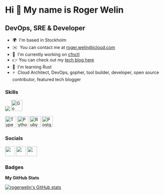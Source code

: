 Hi 👋 My name is Roger Welin
============================

DevOps, SRE & Developer
-----------------------

* 🌍  I'm based in Stockholm
* ✉️  You can contact me at [roger.welin@icloud.com](mailto:roger.welin@icloud.com)
* 🚀  I'm currently working on [cfnctl](https://github.com/rogerwelin/cfnctl)
* 👉 You can check out my [tech blog here](https://rogerwelin.github.io)
* 🧠  I'm learning Rust
* ⚡  Cloud Architect, DevOps, gopher, tool builder, developer, open source contributor, featured tech blogger

### Skills


<p align="left">
<img src="https://img.shields.io/badge/go-%2300ADD8.svg?&style=for-the-badge&logo=go&logoColor=white" />
<a href="https://go.dev/doc/" target="_blank" rel="noreferrer"><img src="https://img.shields.io/badge/go-%2300ADD8.svg?&style=for-the-badge&logo=go&logoColor=white" width="36" height="36" alt="Go" /></a>

<a href="https://www.typescriptlang.org/" target="_blank" rel="noreferrer"><img src="https://raw.githubusercontent.com/danielcranney/readme-generator/main/public/icons/skills/typescript-colored.svg" width="36" height="36" alt="TypeScript" /></a>
<a href="https://www.python.org/" target="_blank" rel="noreferrer"><img src="https://raw.githubusercontent.com/danielcranney/readme-generator/main/public/icons/skills/python-colored.svg" width="36" height="36" alt="Python" /></a>
<a href="https://www.ruby-lang.org/en/" target="_blank" rel="noreferrer"><img src="https://raw.githubusercontent.com/danielcranney/readme-generator/main/public/icons/skills/ruby-colored.svg" width="36" height="36" alt="Ruby" /></a>
<a href="https://www.postgresql.org/" target="_blank" rel="noreferrer"><img src="https://raw.githubusercontent.com/danielcranney/readme-generator/main/public/icons/skills/postgresql-colored.svg" width="36" height="36" alt="PostgreSQL" /></a>
   <img src="https://skillicons.dev/icons?i=bash,git,linux,aws,neovim,java" alt="">
</p>




### Socials

<p align="left"> <a href="https://www.github.com/rogerwelin" target="_blank" rel="noreferrer"><img src="https://raw.githubusercontent.com/danielcranney/readme-generator/main/public/icons/socials/github.svg" width="32" height="32" /></a> <a href="https://www.linkedin.com/in/rogerwelin" target="_blank" rel="noreferrer"><img src="https://raw.githubusercontent.com/danielcranney/readme-generator/main/public/icons/socials/linkedin.svg" width="32" height="32" /></a> <a href="https://www.twitter.com/mjolkbonde" target="_blank" rel="noreferrer"><img src="https://raw.githubusercontent.com/danielcranney/readme-generator/main/public/icons/socials/twitter.svg" width="32" height="32" /></a></p>

### Badges

<b>My GitHub Stats</b>

<a href="http://www.github.com/rogerwelin"><img src="https://github-readme-stats.vercel.app/api?username=rogerwelin&show_icons=true&hide=&count_private=true&title_color=0891b2&text_color=ffffff&icon_color=0891b2&bg_color=1c1917&hide_border=true&show_icons=true" alt="rogerwelin's GitHub stats" /></a>
